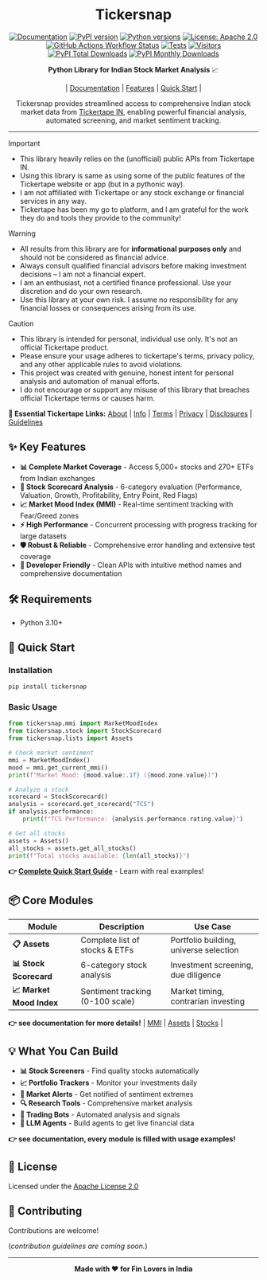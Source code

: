 <div align='center'>

# Tickersnap

[![Documentation](https://img.shields.io/badge/docs-mkdocs-4baaaa.svg?logo=materialformkdocs&logoColor=white)](https://mratanusarkar.github.io/tickersnap)
[![PyPI version](https://img.shields.io/pypi/v/tickersnap.svg?color=blue&logo=pypi&logoColor=white)](https://pypi.org/project/tickersnap/)
[![Python versions](https://img.shields.io/pypi/pyversions/tickersnap.svg?color=blue&logo=python&logoColor=white)](https://pypi.org/project/tickersnap/)
[![License: Apache 2.0](https://img.shields.io/badge/License-Apache%202.0-orange.svg?logo=apache&logoColor=white)](https://github.com/mratanusarkar/tickersnap/blob/main/LICENSE)
<br>
[![GitHub Actions Workflow Status](https://img.shields.io/github/actions/workflow/status/mratanusarkar/tickersnap/docs.yml?logo=githubactions&logoColor=white&label=build)](https://github.com/mratanusarkar/tickersnap/actions)
[![Tests](https://img.shields.io/github/actions/workflow/status/mratanusarkar/tickersnap/tests.yml?logo=cachet&logoColor=white&label=tests)](https://github.com/mratanusarkar/tickersnap/actions)
[![Visitors](https://api.visitorbadge.io/api/visitors?path=https%3A%2F%2Fgithub.com%2Fmratanusarkar%2Ftickersnap&label=view&labelColor=%235e5e5e&countColor=%237C8AA0&style=flat&labelStyle=lower)](https://visitorbadge.io/status?path=https%3A%2F%2Fgithub.com%2Fmratanusarkar%2Ftickersnap)
[![PyPI Total Downloads](https://static.pepy.tech/badge/tickersnap)](https://pepy.tech/projects/tickersnap)
[![PyPI Monthly Downloads](https://img.shields.io/pypi/dm/tickersnap?style=flat&color=%231F86BF)](https://pypistats.org/packages/tickersnap)

**Python Library for Indian Stock Market Analysis** 📈

|
[Documentation](https://mratanusarkar.github.io/tickersnap/) |
[Features](#-key-features) |
[Quick Start](#-quick-start)
|

Tickersnap provides streamlined access to comprehensive Indian stock market data from [Tickertape IN](https://www.tickertape.in), enabling powerful financial analysis, automated screening, and market sentiment tracking.

</div>

---

> [!IMPORTANT]
> - This library heavily relies on the (unofficial) public APIs from Tickertape IN.
> - Using this library is same as using some of the public features of the Tickertape website or app (but in a pythonic way).
> - I am not affiliated with Tickertape or any stock exchange or financial services in any way.
> - Tickertape has been my go to platform, and I am grateful for the work they do and tools they provide to the community!

> [!WARNING]
> - All results from this library are for **informational purposes only** and should not be considered as financial advice.
> - Always consult qualified financial advisors before making investment decisions – I am not a financial expert.
> - I am an enthusiast, not a certified finance professional. Use your discretion and do your own research.
> - Use this library at your own risk. I assume no responsibility for any financial losses or consequences arising from its use.

> [!CAUTION]
> - This library is intended for personal, individual use only. It's not an official Tickertape product.
> - Please ensure your usage adheres to tickertape's terms, privacy policy, and any other applicable rules to avoid violations.
> - This project was created with genuine, honest intent for personal analysis and automation of manual efforts.
> - I do not encourage or support any misuse of this library that breaches official Tickertape terms or causes harm.

**🔗 Essential Tickertape Links:**
[About](https://www.tickertape.in/meta/about) | [Info](https://www.tickertape.in/meta/analytical-tools) | [Terms](https://www.tickertape.in/meta/terms) | [Privacy](https://www.tickertape.in/meta/privacy) | [Disclosures](https://www.tickertape.in/meta/disclosures) | [Guidelines](https://www.tickertape.in/meta/community-guidelines)

## ✨ Key Features

- **📊 Complete Market Coverage** - Access 5,000+ stocks and 270+ ETFs from Indian exchanges
- **🎯 Stock Scorecard Analysis** - 6-category evaluation (Performance, Valuation, Growth, Profitability, Entry Point, Red Flags)
- **📈 Market Mood Index (MMI)** - Real-time sentiment tracking with Fear/Greed zones
- **⚡ High Performance** - Concurrent processing with progress tracking for large datasets
- **🛡️ Robust & Reliable** - Comprehensive error handling and extensive test coverage
- **🔧 Developer Friendly** - Clean APIs with intuitive method names and comprehensive documentation

## 🛠️ Requirements

- Python 3.10+

## 🚀 Quick Start

### Installation

```bash
pip install tickersnap
```

### Basic Usage

```python
from tickersnap.mmi import MarketMoodIndex
from tickersnap.stock import StockScorecard
from tickersnap.lists import Assets

# Check market sentiment
mmi = MarketMoodIndex()
mood = mmi.get_current_mmi()
print(f"Market Mood: {mood.value:.1f} ({mood.zone.value})")

# Analyze a stock
scorecard = StockScorecard()
analysis = scorecard.get_scorecard("TCS")
if analysis.performance:
    print(f"TCS Performance: {analysis.performance.rating.value}")

# Get all stocks
assets = Assets()
all_stocks = assets.get_all_stocks()
print(f"Total stocks available: {len(all_stocks)}")
```

**👉 [Complete Quick Start Guide](https://mratanusarkar.github.io/tickersnap/quickstart.md)** - Learn with real examples!

## 📦 Core Modules

| Module | Description | Use Case |
|--------|-------------|----------|
| **📋 Assets** | Complete list of stocks & ETFs | Portfolio building, universe selection |
| **📊 Stock Scorecard** | 6-category stock analysis | Investment screening, due diligence |
| **📈 Market Mood Index** | Sentiment tracking (0-100 scale) | Market timing, contrarian investing |

**👉 see documentation for more details!** | [MMI](https://mratanusarkar.github.io/tickersnap/tickersnap/mmi/) | [Assets](https://mratanusarkar.github.io/tickersnap/tickersnap/lists/) | [Stocks](https://mratanusarkar.github.io/tickersnap/tickersnap/stock/) |

## 💡 What You Can Build

- **📊 Stock Screeners** - Find quality stocks automatically
- **📈 Portfolio Trackers** - Monitor your investments daily  
- **🎯 Market Alerts** - Get notified of sentiment extremes
- **🔍 Research Tools** - Comprehensive market analysis
- **🤖 Trading Bots** - Automated analysis and signals
- **🧠 LLM Agents** - Build agents to get live financial data

**👉 see documentation, every module is filled with usage examples!**

## 📄 License

Licensed under the [Apache License 2.0](LICENSE)

## 🤝 Contributing

Contributions are welcome!

(_contribution guidelines are coming soon._)

---

<div align='center'>

**Made with ❤️ for Fin Lovers in India**

</div>
